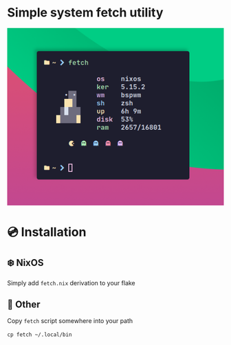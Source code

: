 # Simple system fetch utility

![Screenshot](./assets/screenshot.png)

# 💿 Installation 

## ❄️  NixOS

Simply add `fetch.nix` derivation to your flake

## 🐧 Other

Copy `fetch` script somewhere into your path

`cp fetch ~/.local/bin`
